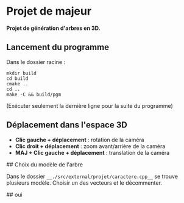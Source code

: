 # Projet de majeur  
__Projet de génération d'arbres en 3D.__

## Lancement du programme  
Dans le dossier racine :  
```console
mkdir build
cd build
cmake ..
cd ..
make -C && build/pgm
```
(Exécuter seulement la dernière ligne pour la suite du programme)  

## Déplacement dans l'espace 3D  

- __Clic gauche + déplacement__ : rotation de la caméra  
- __Clic droit + déplacement__ : zoom avant/arrière de la caméra  
- __MAJ + Clic gauche + déplacement__ : translation de la caméra  

## Choix du modèle de l'arbre

Dans le dossier `__./src/external/projet/caractere.cpp__` se trouve plusieurs modèle.
Choisir un des vecteurs et le décommenter.  

## oui  
